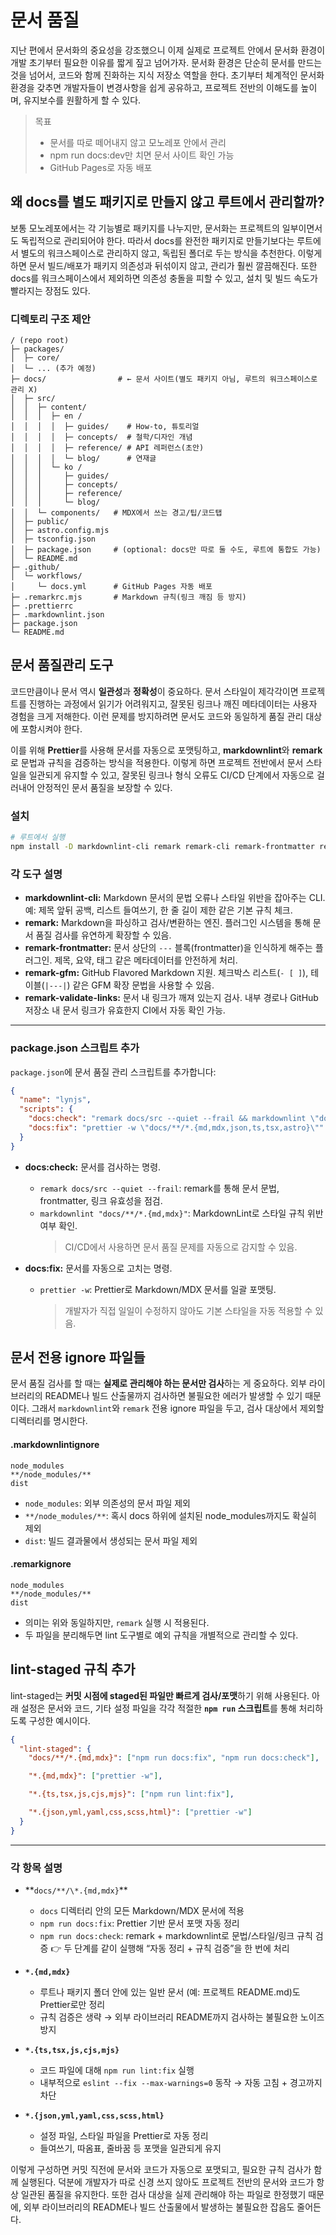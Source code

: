 # 문서 품질

지난 편에서 문서화의 중요성을 강조했으니 이제 실제로 프로젝트 안에서 문서화 환경이 개발 초기부터 필요한 이유를 짧게 짚고 넘어가자.
문서화 환경은 단순히 문서를 만드는 것을 넘어서, 코드와 함께 진화하는 지식 저장소 역할을 한다.
초기부터 체계적인 문서화 환경을 갖추면 개발자들이 변경사항을 쉽게 공유하고, 프로젝트 전반의 이해도를 높이며, 유지보수를 원활하게 할 수 있다.

> 목표
>
> - 문서를 따로 떼어내지 않고 모노레포 안에서 관리
> - npm run docs:dev만 치면 문서 사이트 확인 가능
> - GitHub Pages로 자동 배포

## 왜 docs를 별도 패키지로 만들지 않고 루트에서 관리할까?

보통 모노레포에서는 각 기능별로 패키지를 나누지만, 문서화는 프로젝트의 일부이면서도 독립적으로 관리되어야 한다.
따라서 docs를 완전한 패키지로 만들기보다는 루트에서 별도의 워크스페이스로 관리하지 않고, 독립된 폴더로 두는 방식을 추천한다.
이렇게 하면 문서 빌드/배포가 패키지 의존성과 뒤섞이지 않고, 관리가 훨씬 깔끔해진다.
또한 docs를 워크스페이스에서 제외하면 의존성 충돌을 피할 수 있고, 설치 및 빌드 속도가 빨라지는 장점도 있다.

### 디렉토리 구조 제안

```text
/ (repo root)
├─ packages/
│  ├─ core/
│  └─ ... (추가 예정)
├─ docs/                # ← 문서 사이트(별도 패키지 아님, 루트의 워크스페이스로 관리 X)
│  ├─ src/
│  │  ├─ content/
│  │  │  ├─ en /
│  │  │  │  ├─ guides/    # How-to, 튜토리얼
│  │  │  │  ├─ concepts/  # 철학/디자인 개념
│  │  │  │  ├─ reference/ # API 레퍼런스(초안)
│  │  │  │  └─ blog/      # 연재글
│  │  │  └─ ko /
│  │  │     ├─ guides/
│  │  │     ├─ concepts/
│  │  │     ├─ reference/
│  │  │     └─ blog/
│  │  └─ components/   # MDX에서 쓰는 경고/팁/코드탭
│  ├─ public/
│  ├─ astro.config.mjs
│  ├─ tsconfig.json
│  ├─ package.json     # (optional: docs만 따로 둘 수도, 루트에 통합도 가능)
│  └─ README.md
├─ .github/
│  └─ workflows/
│     └─ docs.yml      # GitHub Pages 자동 배포
├─ .remarkrc.mjs       # Markdown 규칙(링크 깨짐 등 방지)
├─ .prettierrc
├─ .markdownlint.json
├─ package.json
└─ README.md
```

## 문서 품질관리 도구

코드만큼이나 문서 역시 **일관성**과 **정확성**이 중요하다. 문서 스타일이 제각각이면 프로젝트를 진행하는 과정에서 읽기가 어려워지고, 잘못된 링크나 깨진
메타데이터는 사용자 경험을 크게 저해한다. 이런 문제를 방지하려면 문서도 코드와 동일하게 품질 관리 대상에 포함시켜야 한다.

이를 위해 **Prettier**를 사용해 문서를 자동으로 포맷팅하고, **markdownlint**와 **remark**로 문법과 규칙을 검증하는 방식을 적용한다. 이렇게 하면
프로젝트 전반에서 문서 스타일을 일관되게 유지할 수 있고, 잘못된 링크나 형식 오류도 CI/CD 단계에서 자동으로 걸러내어 안정적인 문서 품질을 보장할 수 있다.

### 설치

```bash
# 루트에서 실행
npm install -D markdownlint-cli remark remark-cli remark-frontmatter remark-gfm remark-validate-links
```

### 각 도구 설명

- **markdownlint-cli:** Markdown 문서의 문법 오류나 스타일 위반을 잡아주는 CLI. 예: 제목 앞뒤 공백, 리스트 들여쓰기, 한 줄 길이 제한 같은 기본 규칙 체크.
- **remark:** Markdown을 파싱하고 검사/변환하는 엔진. 플러그인 시스템을 통해 문서 품질 검사를 유연하게 확장할 수 있음.
- **remark-frontmatter:** 문서 상단의 `---` 블록(frontmatter)을 인식하게 해주는 플러그인. 제목, 요약, 태그 같은 메타데이터를 안전하게 처리.
- **remark-gfm:** GitHub Flavored Markdown 지원. 체크박스 리스트(`- [ ]`), 테이블(`|---|`) 같은 GFM 확장 문법을 사용할 수 있음.
- **remark-validate-links:** 문서 내 링크가 깨져 있는지 검사. 내부 경로나 GitHub 저장소 내 문서 링크가 유효한지 CI에서 자동 확인 가능.

---

### package.json 스크립트 추가

`package.json`에 문서 품질 관리 스크립트를 추가합니다:

```json
{
  "name": "lynjs",
  "scripts": {
    "docs:check": "remark docs/src --quiet --frail && markdownlint \"docs/**/*.{md,mdx}\"",
    "docs:fix": "prettier -w \"docs/**/*.{md,mdx,json,ts,tsx,astro}\""
  }
}
```

- **docs:check:** 문서를 검사하는 명령.
  - `remark docs/src --quiet --frail`: remark를 통해 문서 문법, frontmatter, 링크 유효성을 점검.
  - `markdownlint "docs/**/*.{md,mdx}"`: MarkdownLint로 스타일 규칙 위반 여부 확인.
    > CI/CD에서 사용하면 문서 품질 문제를 자동으로 감지할 수 있음.

- **docs:fix:** 문서를 자동으로 고치는 명령.
  - `prettier -w`: Prettier로 Markdown/MDX 문서를 일괄 포맷팅.
    > 개발자가 직접 일일이 수정하지 않아도 기본 스타일을 자동 적용할 수 있음.

## 문서 전용 ignore 파일들

문서 품질 검사를 할 때는 **실제로 관리해야 하는 문서만 검사**하는 게 중요하다.
외부 라이브러리의 README나 빌드 산출물까지 검사하면 불필요한 에러가 발생할 수 있기 때문이다.
그래서 `markdownlint`와 `remark` 전용 ignore 파일을 두고, 검사 대상에서 제외할 디렉터리를 명시한다.

#### .markdownlintignore

```ignore
node_modules
**/node_modules/**
dist
```

- `node_modules`: 외부 의존성의 문서 파일 제외
- `**/node_modules/**`: 혹시 docs 하위에 설치된 node_modules까지도 확실히 제외
- `dist`: 빌드 결과물에서 생성되는 문서 파일 제외

#### .remarkignore

```ignore
node_modules
**/node_modules/**
dist
```

- 의미는 위와 동일하지만, `remark` 실행 시 적용된다.
- 두 파일을 분리해두면 lint 도구별로 예외 규칙을 개별적으로 관리할 수 있다.

## lint-staged 규칙 추가

lint-staged는 **커밋 시점에 staged된 파일만 빠르게 검사/포맷**하기 위해 사용된다.
아래 설정은 문서와 코드, 기타 설정 파일을 각각 적절한 **`npm run` 스크립트**를 통해 처리하도록 구성한 예시이다.

```json
{
  "lint-staged": {
    "docs/**/*.{md,mdx}": ["npm run docs:fix", "npm run docs:check"],

    "*.{md,mdx}": ["prettier -w"],

    "*.{ts,tsx,js,cjs,mjs}": ["npm run lint:fix"],

    "*.{json,yml,yaml,css,scss,html}": ["prettier -w"]
  }
}
```

---

### 각 항목 설명

- **`docs/**/\*.{md,mdx}`\*\*
  - `docs` 디렉터리 안의 모든 Markdown/MDX 문서에 적용
  - `npm run docs:fix`: Prettier 기반 문서 포맷 자동 정리
  - `npm run docs:check`: remark + markdownlint로 문법/스타일/링크 규칙 검증
    👉 두 단계를 같이 실행해 “자동 정리 + 규칙 검증”을 한 번에 처리

- **`*.{md,mdx}`**
  - 루트나 패키지 폴더 안에 있는 일반 문서 (예: 프로젝트 README.md)도 Prettier로만 정리
  - 규칙 검증은 생략 → 외부 라이브러리 README까지 검사하는 불필요한 노이즈 방지

- **`*.{ts,tsx,js,cjs,mjs}`**
  - 코드 파일에 대해 `npm run lint:fix` 실행
  - 내부적으로 `eslint --fix --max-warnings=0` 동작 → 자동 고침 + 경고까지 차단

- **`*.{json,yml,yaml,css,scss,html}`**
  - 설정 파일, 스타일 파일을 Prettier로 자동 정리
  - 들여쓰기, 따옴표, 줄바꿈 등 포맷을 일관되게 유지

이렇게 구성하면 커밋 직전에 문서와 코드가 자동으로 포맷되고, 필요한 규칙 검사가 함께 실행된다.
덕분에 개발자가 따로 신경 쓰지 않아도 프로젝트 전반의 문서와 코드가 항상 일관된 품질을 유지한다.
또한 검사 대상을 실제 관리해야 하는 파일로 한정했기 때문에, 외부 라이브러리의 README나 빌드 산출물에서 발생하는 불필요한 잡음도 줄어든다.
